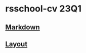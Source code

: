 # rsschool-cv 23Q1

## [Markdown](https://bubnov-roma.github.io/rsschool-cv/cv) 

## [Layout](https://bubnov-roma.github.io/rsschool-cv/)
